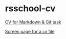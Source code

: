 # rsschool-cv


[CV for Markdown & Git task](https://agentfreedom.github.io/rsschool-cv/cv)

[Screen page for a cv file](https://agentfreedom.github.io/rsschool-cv/img/screen-rsschool-cv.png)
